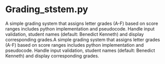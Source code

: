 # Grading_ststem.py
A simple grading system that assigns letter grades (A-F) based on score ranges includes python implementation and pseudocode.  Handle input validation, student names (default: Benedict Kenneth) and display corresponding grades.A simple grading system that assigns letter grades (A-F) based on score ranges includes python implementation and pseudocode.  Handle input validation, student names (default: Benedict Kenneth) and display corresponding grades.
